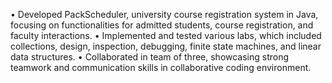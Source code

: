 •	Developed PackScheduler, university course registration system in Java, focusing on functionalities for admitted students, course registration, and faculty interactions.
•	Implemented and tested various labs, which included collections, design, inspection, debugging, finite state machines, and linear data structures.
•	Collaborated in team of three, showcasing strong teamwork and communication skills in collaborative coding environment.
